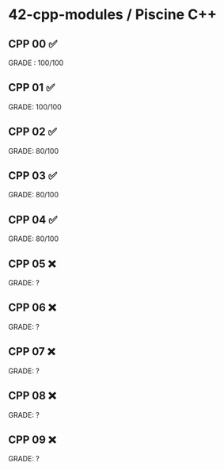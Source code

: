 # 42-cpp-modules / Piscine C++

## CPP 00 ✅
 GRADE : 100/100
## CPP 01 ✅
GRADE: 100/100
## CPP 02 ✅
GRADE: 80/100
## CPP 03 ✅
GRADE: 80/100
## CPP 04 ✅
GRADE: 80/100
## CPP 05 ❌
GRADE: ?
## CPP 06 ❌
GRADE: ?
## CPP 07 ❌
GRADE: ?
## CPP 08 ❌
GRADE: ?
## CPP 09 ❌
GRADE: ?